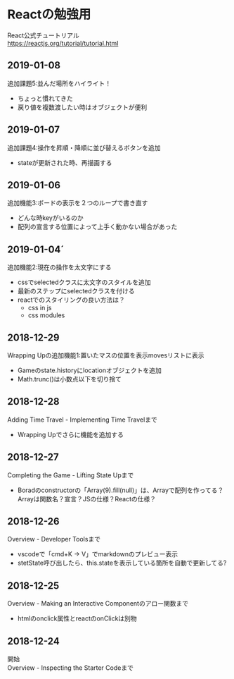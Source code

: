 # Reactの勉強用
React公式チュートリアル  
https://reactjs.org/tutorial/tutorial.html

## 2019-01-08
追加課題5:並んだ場所をハイライト！
- ちょっと慣れてきた
- 戻り値を複数渡したい時はオブジェクトが便利

## 2019-01-07
追加課題4:操作を昇順・降順に並び替えるボタンを追加
- stateが更新された時、再描画する

## 2019-01-06
追加機能3:ボードの表示を２つのループで書き直す
- どんな時keyがいるのか
- 配列の宣言する位置によって上手く動かない場合があった

## 2019-01-04´
追加機能2:現在の操作を太文字にする
- cssでselectedクラスに太文字のスタイルを追加
- 最新のステップにselectedクラスを付ける
- reactでのスタイリングの良い方法は？
    - css in js
    - css modules

## 2018-12-29
Wrapping Upの追加機能1:置いたマスの位置を表示movesリストに表示
- Gameのstate.historyにlocationオブジェクトを追加
- Math.trunc()は小数点以下を切り捨て

## 2018-12-28
Adding Time Travel - Implementing Time Travelまで
- Wrapping Upでさらに機能を追加する

## 2018-12-27
Completing the Game - Lifting State Upまで  
- Boradのconstructorの「Array(9).fill(null)」は、Arrayで配列を作ってる？Arrayは関数名？宣言？JSの仕様？Reactの仕様？

## 2018-12-26
Overview - Developer Toolsまで  
- vscodeで「cmd+K → V」でmarkdownのプレビュー表示
- stetState呼び出したら、this.stateを表示している箇所を自動で更新してる?

## 2018-12-25  
Overview - Making an Interactive Componentのアロー関数まで
- htmlのonclick属性とreactのonClickは別物

## 2018-12-24  
開始  
Overview - Inspecting the Starter Codeまで  